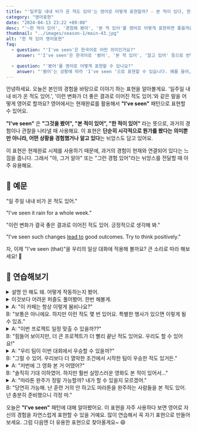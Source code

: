 ```yaml
---
title: "'일주일 내내 비가 온 적도 있어'는 영어로 어떻게 표현할까? - 본 적이 있다, 한 적이 있다"
category: "영어표현"
date: "2024-04-13 23:22 +09:00"
desc: "'~한 적이 있어', '경험해 봤어', '본 적 있어'를 영어로 어떻게 표현하면 좋을까요? '눈이 허리까지 온 적이 있어', '실수가 오히려 기회가 된 적이 있어' 등을 영어로 표현하는 법을 배워봅시다."
thumbnail: "../images/season-1/main-43.jpg"
alt: "한 적 있어 영어표현"
faq:
  - question: "'I've seen'은 한국어로 어떤 의미인가요?"
    answer: "'I've seen'은 한국어로 '봤어', '본 적 있어', '알고 있어' 등으로 번역될 수 있습니다. 과거의 경험이나 관찰을 현재와 연결하여 표현할 때 사용합니다."

  - question: "'봤어'를 영어로 어떻게 표현할 수 있나요?"
    answer: "'봤어'는 상황에 따라 'I've seen '으로 표현할 수 있습니다. 예를 들어, '그 영화 봤어'는 'I've seen that movie'로 말할 수 있습니다."
---
```


안녕하세요. 오늘은 본인의 경험을 바탕으로 이야기 하는 표현을 알아볼게요. '일주일 내내 비가 온 적도 있어.', '이런 변화가 더 좋은 결과로 이어진 적도 있어.'와 같은 말을 어떻게 영어로 할까요? 영어에서는 현재완료를 활용해서 **"I've seen"** 패턴으로 표현할 수 있어요.

**"I've seen"** 은 **"그것을 봤어", "본 적이 있어", "한 적이 있어"** 라는 뜻으로, 과거의 경험이나 관찰을 나타낼 때 사용해요. 이 표현은 **단순히 시각적으로 뭔가를 봤다는 의미뿐만 아니라, 어떤 상황을 경험했거나 알고 있다**는 뉘앙스도 담고 있어요.

이 표현은 현재완료 시제를 사용하기 때문에, 과거의 경험이 현재와 연결되어 있다는 느낌을 줍니다. 그래서 "아, 그거 알아" 또는 "그런 경험 있어"라는 뉘앙스를 전달할 때 아주 유용해요.

## 📖 예문

"일 주일 내내 비가 온 적도 있어."

"I've seen it rain for a whole week."

"이런 변화가 결국 좋은 결과로 이어진 적도 있어. 긍정적으로 생각해 봐."

"I’ve seen such changes <a href="/blog/vocab-1/004.lead-to/">lead to</a> good outcomes. Try to think positively."

자, 이제 "I've seen (that)"을 우리의 일상 대화에 적용해 볼까요? 큰 소리로 따라 해보세요! 🎉

## 💬 연습해보기

<details>
<summary>설명 안 해도 돼. 어떻게 작동하는지 봤어.</summary>
<span>You don't need to explain. I've seen how it works.</span>
</details>

<details>
<summary>이것보다 어려운 퍼즐도 풀어봤어. 한번 해볼게.</summary>
<span>I've seen harder puzzles than this. Let me <a href="/blog/in-english/give-it-a-shot/">give it a shot.</a></span>
</details>

<details>
  <summary>A: "이 카페는 항상 이렇게 붐비나요?"<br>B: "보통은 아니에요. 하지만 이런 적도 몇 번 있어요. 특별한 행사가 있으면 이렇게 될 수 있죠."</summary>
<span>A: "Is this cafe always this crowded?"<br>B: "Not <a href="/blog/in-english/017.usually/">usually</a>, but I’ve seen a few days like this. It can get like this when there’s a special event."</span>
</details>

<details>
  <summary>A: "이번 프로젝트 일정 맞출 수 있을까??"<br>B: "힘들어 보이지만, 더 큰 프로젝트가 더 빨리 끝난 적도 있어요. 우리도 할 수 있어요!"</summary>
<span>A: "Do you think we can meet the deadline for this project?"<br>B: "It looks tough, but I’ve seen bigger projects completed in shorter periods. We can do it too!"</span>
</details>

<details>
  <summary>A: "우리 팀이 이번 대회에서 우승할 수 있을까?"<br>B: "그럴 수 있어. 우리보다 더 열악한 조건에서 시작한 팀이 우승한 적도 있거든."</summary>
<span>A: "Do you think our team can win the tournament?"<br>B: "They can. I’ve seen teams start under worse conditions and win."</span>
</details>

<details>
  <summary>A: "저번에 그 영화 본 거 어땠어?"<br>B: "솔직히 기대 이하였어. 하지만 훨씬 실망스러운 영화도 본 적이 있어서..."</summary>
<span>A: "How was that movie we saw last time?"<br>B: "Honestly, it was below expectations. But I’ve seen much worse. so..."</span>
</details>

<details>
<summary>A: "마라톤 완주가 정말 가능할까? 내가 할 수 있을지 모르겠어."<br>B: "당연히 가능해. 난 훈련 거의 안 하고도 마라톤을 완주하는 사람들을 본 적도 있어. 넌 충분히 준비했으니 걱정 마."</summary>
<span>A: "Is finishing a marathon really possible? I’m not sure if I can do it."<br>B: "Of course, it’s possible. I’ve seen people complete marathons with hardly any training. You’re well-prepared, so don’t worry."</span>
</details>

오늘은 **"I've seen"** 패턴에 대해 알아봤어요. 이 표현을 자주 사용하다 보면 영어로 자신의 경험을 자연스럽게 표현할 수 있을 거예요. 많이 연습해서 꼭 자기 표현으로 만들어보세요. 그럼 다음엔 더 유용한 표현으로 찾아올게요~ 😄
